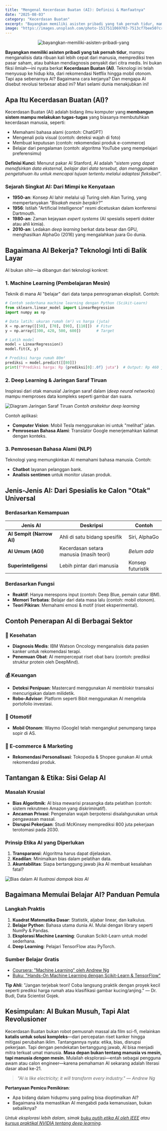 ```yaml
---
title: "Mengenal Kecerdasan Buatan (AI): Definisi & Manfaatnya"
date: "2025-08-03"
category: "Kecerdasan Buatan"
excerpt: "Bayangkan memiliki asisten pribadi yang tak pernah tidur, mampu menganalisis data ribuan kali lebih cepat..."
image: "https://images.unsplash.com/photo-1517511069703-7513cf7bee50?crop=entropy&cs=tinysrgb&fit=max&fm=jpg&ixid=M3w3ODIxNjl8MHwxfHNlYXJjaHwxfHxLZWNlcmRhc2FuJTIwQnVhdGFufGVufDB8fHx8MTc1NDE1NTMyNXww&ixlib=rb-4.1.0&q=80&w=400"
---
```


<p align="center">
  <img src="https://images.unsplash.com/photo-1517511069703-7513cf7bee50?crop=entropy&cs=tinysrgb&fit=max&fm=jpg&ixid=M3w3ODIxNjl8MHwxfHNlYXJjaHwxfHxLZWNlcmRhc2FuJTIwQnVhdGFufGVufDB8fHx8MTc1NDE1NTMyNXww&ixlib=rb-4.1.0&q=80&w=400" alt="bayangkan-memiliki-asisten-pribadi-yang" />
</p>

**Bayangkan memiliki asisten pribadi yang tak pernah tidur**, mampu menganalisis data ribuan kali lebih cepat dari manusia, memprediksi tren pasar saham, atau bahkan mendiagnosis penyakit dari citra medis. Ini bukan fiksi ilmiah—ini nyata berkat **Kecerdasan Buatan (AI)**. Teknologi ini telah menyusup ke hidup kita, dari rekomendasi Netflix hingga mobil otonom. Tapi apa sebenarnya AI? Bagaimana cara kerjanya? Dan mengapa AI disebut revolusi terbesar abad ini? Mari selami dunia menakjubkan ini!  

## Apa Itu Kecerdasan Buatan (AI)?  

Kecerdasan Buatan (AI) adalah bidang ilmu komputer yang **membangun sistem mampu melakukan tugas-tugas** yang biasanya membutuhkan kecerdasan manusia, seperti:  
- Memahami bahasa alami (contoh: ChatGPT)  
- Mengenali pola visual (contoh: deteksi wajah di foto)  
- Membuat keputusan (contoh: rekomendasi produk e-commerce)  
- Belajar dari pengalaman (contoh: algoritma YouTube yang mempelajari preferensimu)  

**Definisi Kunci**: Menurut pakar AI Stanford, AI adalah *"sistem yang dapat menafsirkan data eksternal, belajar dari data tersebut, dan menggunakan pengetahuan itu untuk mencapai tujuan tertentu melalui adaptasi fleksibel"*.  

### Sejarah Singkat AI: Dari Mimpi ke Kenyataan  
- **1950-an**: Konsep AI lahir melalui uji Turing oleh Alan Turing, yang mempertanyakan *"Bisakah mesin berpikir?"*  
- **1956**: Istilah "Artificial Intelligence" resmi dicetuskan dalam konferensi Dartmouth.  
- **1980-an**: Zaman kejayaan *expert systems* (AI spesialis seperti dokter atau ahli kimia).  
- **2010-an**: Ledakan *deep learning* berkat data besar dan GPU, menghasilkan AlphaGo (2016) yang mengalahkan juara Go dunia.  

## Bagaimana AI Bekerja? Teknologi Inti di Balik Layar  

AI bukan sihir—ia dibangun dari teknologi konkret:  

### 1. Machine Learning (Pembelajaran Mesin)  
Teknik di mana AI "belajar" dari data tanpa pemrograman eksplisit. Contoh:  
```python
# Contoh sederhana machine learning dengan Python (Scikit-Learn)
from sklearn.linear_model import LinearRegression
import numpy as np

# Data latih: ukuran rumah (m²) vs harga (juta)
X = np.array([[50], [70], [90], [110]])  # Fitur
y = np.array([300, 420, 500, 600])       # Target

# Latih model
model = LinearRegression()
model.fit(X, y)

# Prediksi harga rumah 80m²
prediksi = model.predict([[80]])
print(f"Prediksi harga: Rp {prediksi[0]:.0f} juta")  # Output: Rp 460 juta
```

### 2. Deep Learning & Jaringan Saraf Tiruan  
Inspirasi dari otak manusia! Jaringan saraf dalam (*deep neural networks*) mampu memproses data kompleks seperti gambar dan suara.  

![Diagram Jaringan Saraf Tiruan](https://example.com/neural-network-diagram) *Contoh arsitektur deep learning*  

Contoh aplikasi:  
- **Computer Vision**: Mobil Tesla menggunakan ini untuk "melihat" jalan.  
- **Pemrosesan Bahasa Alami**: Translator Google menerjemahkan kalimat dengan konteks.  

### 3. Pemrosesan Bahasa Alami (NLP)  
Teknologi yang memungkinkan AI memahami bahasa manusia. Contoh:  
- **Chatbot** layanan pelanggan bank.  
- **Analisis sentimen** untuk monitor ulasan produk.  

## Jenis-Jenis AI: Dari Spesialis ke Calon "Otak" Universal  

### Berdasarkan Kemampuan  
| Jenis AI | Deskripsi | Contoh |  
|----------|-----------|--------|  
| **AI Sempit (Narrow AI)** | Ahli di satu bidang spesifik | Siri, AlphaGo |  
| **AI Umum (AGI)** | Kecerdasan setara manusia (masih teori) | *Belum ada* |  
| **Superinteligensi** | Lebih pintar dari manusia | Konsep futuristik |  

### Berdasarkan Fungsi  
- **Reaktif**: Hanya merespons input (contoh: Deep Blue, pemain catur IBM).  
- **Memori Terbatas**: Belajar dari data masa lalu (contoh: mobil otonom).  
- **Teori Pikiran**: Memahami emosi & motif (riset eksperimental).  

## Contoh Penerapan AI di Berbagai Sektor  

### 🏥 Kesehatan  
- **Diagnosis Medis**: IBM Watson Oncology menganalisis data pasien kanker untuk rekomendasi terapi.  
- **Penemuan Obat**: AI mempercepat riset obat baru (contoh: prediksi struktur protein oleh DeepMind).  

### 💰 Keuangan  
- **Deteksi Penipuan**: Mastercard menggunakan AI memblokir transaksi mencurigakan dalam milidetik.  
- **Robo-Advisor**: Platform seperti Bibit menggunakan AI mengelola portofolio investasi.  

### 🚗 Otomotif  
- **Mobil Otonom**: Waymo (Google) telah mengangkut penumpang tanpa sopir di AS.  

### 🛒 E-commerce & Marketing  
- **Rekomendasi Personalisasi**: Tokopedia & Shopee gunakan AI untuk rekomendasi produk.  

## Tantangan & Etika: Sisi Gelap AI  

### Masalah Krusial  
- **Bias Algoritmik**: AI bisa mewarisi prasangka data pelatihan (contoh: sistem rekrutmen Amazon yang diskriminatif).  
- **Ancaman Privasi**: Pengenalan wajah berpotensi disalahgunakan untuk pengawasan massal.  
- **Disrupsi Pekerjaan**: Studi McKinsey memprediksi 800 juta pekerjaan terotomasi pada 2030.  

### Prinsip Etika AI yang Diperlukan  
1. **Transparansi**: Algoritma harus dapat dijelaskan.  
2. **Keadilan**: Minimalkan bias dalam pelatihan data.  
3. **Akuntabilitas**: Siapa bertanggung jawab jika AI membuat kesalahan fatal?  

![Bias dalam AI](https://example.com/ai-bias-infographic) *Ilustrasi dampak bias AI*  

## Bagaimana Memulai Belajar AI? Panduan Pemula  

### Langkah Praktis  
1. **Kuadrat Matematika Dasar**: Statistik, aljabar linear, dan kalkulus.  
2. **Belajar Python**: Bahasa utama dunia AI. Mulai dengan library seperti NumPy & Pandas.  
3. **Eksplorasi Machine Learning**: Gunakan Scikit-Learn untuk model sederhana.  
4. **Deep Learning**: Pelajari TensorFlow atau PyTorch.  

### Sumber Belajar Gratis  
- [Coursera: "Machine Learning" oleh Andrew Ng](https://example.com/andrew-ng-course)  
- [Buku: "Hands-On Machine Learning dengan Scikit-Learn & TensorFlow"](https://example.com/hands-on-ml-book)  

**Tip Ahli**: "Jangan terjebak teori! Coba langsung praktik dengan proyek kecil seperti prediksi harga rumah atau klasifikasi gambar kucing/anjing." — Dr. Budi, Data Scientist Gojek.  

## Kesimpulan: AI Bukan Musuh, Tapi Alat Revolusioner  

Kecerdasan Buatan bukan robot pemusnah massal ala film sci-fi, melainkan **katalis untuk solusi kompleks**—dari percepatan riset kanker hingga mitigasi perubahan iklim. Tantangannya nyata: etika, bias, disrupsi pekerjaan. Tapi dengan pendekatan bertanggung jawab, AI bisa menjadi mitra terkuat umat manusia. **Masa depan bukan tentang manusia vs mesin, tapi manusia *dengan* mesin.** Mulailah eksplorasi—entah sebagai pengguna awam atau calon engineer—karena pemahaman AI sekarang adalah literasi dasar abad ke-21.  

> *"AI is like electricity; it will transform every industry." — Andrew Ng*  

**Pertanyaan Pemicu Pemikiran**:  
- Apa bidang dalam hidupmu yang paling bisa dioptimalkan AI?  
- Bagaimana kita memastikan AI mengabdi pada kemanusiaan, bukan sebaliknya?  

*Untuk eksplorasi lebih dalam, simak [buku putih etika AI oleh IEEE](https://example.com/ieee-ai-ethics) atau [kursus praktikal NVIDIA tentang deep learning](https://example.com/nvidia-dli).*